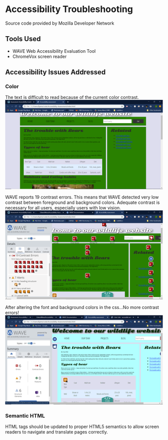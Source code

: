 # Accessibility Troubleshooting
Source code provided by Mozilla Developer Network

## Tools Used
- WAVE Web Accessibility Evaluation Tool
- ChromeVox screen reader

## Accessibility Issues Addressed
### Color
The text is difficult to read because of the current color contrast.
![Screenshot of unaltered site provided by MDN](media/ColorExBeforeChange.png)

WAVE reports 19 contrast errors.
This means that WAVE detected very low contrast between foreground and background colors. Adequate contrast is necessary for all users, especially users with low vision.
![Screenshot of unaltered site with WAVE's contrast report](media/ContrastErrorReport.png)

After altering the font and background colors in the css...No more contrast errors!
![Screenshot of WAVE's contrast report after altering font and background colors](media/ColorsAfterChange.png)

### Semantic HTML
HTML tags should be updated to proper HTML5 semantics to allow screen readers to navigate and translate pages correctly.
